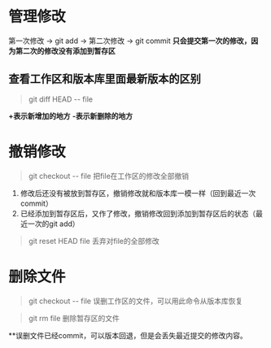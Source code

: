 # 管理修改
第一次修改 -> git add -> 第二次修改 -> git commit
**只会提交第一次的修改，因为第二次的修改没有添加到暂存区**
## 查看工作区和版本库里面最新版本的区别
> git diff HEAD -- file

**+表示新增加的地方**
**-表示新删除的地方**
# 撤销修改
> git checkout -- file
把file在工作区的修改全部撤销

1. 修改后还没有被放到暂存区，撤销修改就和版本库一模一样（回到最近一次commit）
2. 已经添加到暂存区后，又作了修改，撤销修改回到添加到暂存区后的状态（最近一次的git add）

> git reset HEAD file
丢弃对file的全部修改

# 删除文件
> git checkout -- file
误删工作区的文件，可以用此命令从版本库恢复

> git rm file
删除暂存区的文件

**误删文件已经commit，可以版本回退，但是会丢失最近提交的修改内容。